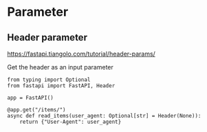 # Parameter

## Header parameter
https://fastapi.tiangolo.com/tutorial/header-params/

Get the header as an input parameter
```
from typing import Optional
from fastapi import FastAPI, Header

app = FastAPI()

@app.get("/items/")
async def read_items(user_agent: Optional[str] = Header(None)):
    return {"User-Agent": user_agent}
```
